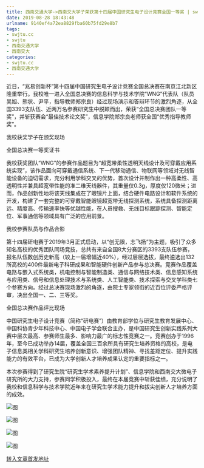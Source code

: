 ```yaml
---
title: 西南交通大学->西南交大学子荣获第十四届中国研究生电子设计竞赛全国一等奖 | swjtu.cc
date: 2019-08-28 18:43:48
urlname: 9140ef4a72ea8829fba60b75fd29e8b7
tags: 
- swjtu.cc
- swjtu
- 西南交通大学
- 西南交大
categories:
- swjtu.cc
- 西南交通大学
---
```



近日，“兆易创新杯”第十四届中国研究生电子设计竞赛全国总决赛在南京江北新区隆重举行。我校唯一进入全国总决赛的信息科学与技术学院“WNG”代表队（队员吴旭、熊状、尹平，指导教师郑宗良）经过现场演示和答辩环节的激烈角逐，从全国3393支队伍、近两万名参赛研究生中脱颖而出，荣获“全国总决赛团队一等奖”，并斩获赛会“最佳技术论文奖”，信息学院郑宗良老师获全国“优秀指导教师奖”。

我校获奖学子在颁奖现场

全国总决赛一等奖证书

我校获奖团队“WNG”的参赛作品题目为“超宽带柔性透明天线设计及可穿戴应用系统实现”，该作品面向可穿戴通信系统、下一代移动通信、物联网等领域对无线智能设备的迫切需求，充分利用学科交叉的优势，首次设计并制作出一种高柔性、高透明性并兼具超宽带性能的准二维天线器件，其重量仅0.3g，厚度仅120微米；进而，作品创新性地将该天线集成在了眼镜片上面，结合硬件电路设计和软件系统的开发，构建了一套完整的可穿戴智能眼镜超宽带无线探测系统，系统具备探测距离远、精度高、传输速率快等优越性能，在人员搜救、无线目标跟踪探测、智能定位、军事通信等领域具有广泛的应用前景。

我校参赛队员与作品合影

第十四届研电赛于2019年3月正式启动，以“创无限，志飞扬”为主题，吸引了众多知名高校的优秀团队同场竞技，总共有来自全国8大分赛区的3393支队伍参赛，报名队伍数创历史新高（较上一届增幅近40%），经过层层选拔，最终遴选出132所高校的400件最新电子科研成果和智能硬件创新产品参与总决赛。竞赛作品覆盖电路与嵌入式系统类，机电控制与智能制造类、通信与网络技术类、信息感知系统与应用类、信号和信息处理技术与系统类、人工智能类、技术探索与交叉学科类七个参赛方向。经过总决赛现场激烈的角逐，由院士专家领衔的近百位评委严格评审，决出全国一、二、三等奖。

全国总决赛作品评比现场

中国研究生电子设计竞赛（简称“研电赛”）由教育部学位与研究生教育发展中心、中国科协青少年科技中心、中国电子学会联合主办，是中国研究生创新实践系列大赛中层次最高、参赛师生最多、影响力最广的标志性竞赛之一。竞赛创办于1996年，至今已成功举办14届，覆盖全国三百余所具有研究生培养资格的高校，是电子信息类相关学科研究生培养创新意识、增强团队精神、寻找差距定位、提升实践能力的有效平台，已成为大学创新人才培养成果认定的重要指标之一。

本次参赛得到了研究生院“研究生学术素养提升计划”、信息学院和西南交大微电子研究所的大力支持，参赛同学积极投入，最终在本届竞赛中斩获佳绩，充分说明了我校和信息科学与技术学院近年来在研究生学术能力提升和拔尖创新人才培养方面的成效。



![图](https://news.swjtu.edu.cn/upload/201908/28/201908281443208792.jpg)

![图](https://news.swjtu.edu.cn/upload/201908/28/201908281443028032.jpg)

![图](https://news.swjtu.edu.cn/upload/201908/28/201908281442240240.jpg)

![图](https://news.swjtu.edu.cn/upload/201908/28/201908281442145214.jpg)

[转入文章首发地址](https://news.swjtu.edu.cn/shownews-18764.shtml)